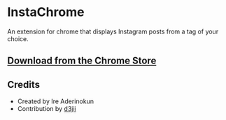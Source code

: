 # InstaChrome

An extension for chrome that displays Instagram posts from a tag of your choice.

## [Download from the Chrome Store](https://chrome.google.com/webstore/detail/instachrome/cdkpcfbopbdakdkfbpeaicfalbbehfnn)

## Credits

- Created by Ire Aderinokun
- Contribution by [d3jii](https://github.com/d3jii/)
